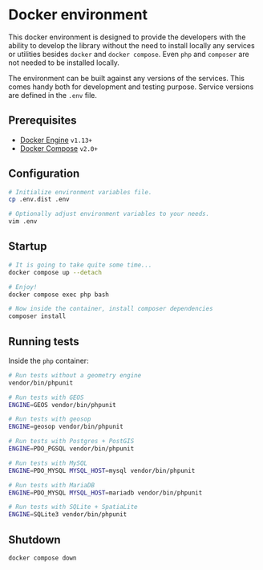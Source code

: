 # Docker environment

This docker environment is designed to provide the developers with the ability to develop the library without the need to install locally any services or utilities besides `docker` and `docker compose`. Even `php` and `composer` are not needed to be installed locally.

The environment can be built against any versions of the services. This comes handy both for development and testing purpose. Service versions are defined in the `.env` file.

## Prerequisites
* [Docker Engine](https://docs.docker.com/engine/) `v1.13+`
* [Docker Compose](https://docs.docker.com/compose/) `v2.0+`

## Configuration
```bash
# Initialize environment variables file.
cp .env.dist .env

# Optionally adjust environment variables to your needs.
vim .env
```

## Startup
```bash
# It is going to take quite some time...
docker compose up --detach

# Enjoy!
docker compose exec php bash

# Now inside the container, install composer dependencies
composer install
```

## Running tests

Inside the `php` container:

```bash
# Run tests without a geometry engine
vendor/bin/phpunit

# Run tests with GEOS
ENGINE=GEOS vendor/bin/phpunit

# Run tests with geosop
ENGINE=geosop vendor/bin/phpunit

# Run tests with Postgres + PostGIS
ENGINE=PDO_PGSQL vendor/bin/phpunit

# Run tests with MySQL
ENGINE=PDO_MYSQL MYSQL_HOST=mysql vendor/bin/phpunit

# Run tests with MariaDB
ENGINE=PDO_MYSQL MYSQL_HOST=mariadb vendor/bin/phpunit

# Run tests with SQLite + SpatiaLite
ENGINE=SQLite3 vendor/bin/phpunit
````

## Shutdown
```bash
docker compose down
```
